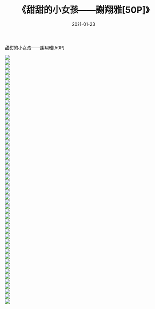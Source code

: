 ﻿---
layout: post
title:  《甜甜的小女孩——謝翔雅[50P]》
date:   2021-01-23
img: http://pic.660000.xyz/1:/唯美/2021/甜甜的小女孩——謝翔雅[50P]/000.jpg
categories: [美女, 清纯, 唯美]
---

甜甜的小女孩——謝翔雅[50P]

  ![](http://pic.660000.xyz/1:/唯美/2021/甜甜的小女孩——謝翔雅[50P]/001.jpg) <br> ![](http://pic.660000.xyz/1:/唯美/2021/甜甜的小女孩——謝翔雅[50P]/002.jpg) <br> ![](http://pic.660000.xyz/1:/唯美/2021/甜甜的小女孩——謝翔雅[50P]/003.jpg) <br> ![](http://pic.660000.xyz/1:/唯美/2021/甜甜的小女孩——謝翔雅[50P]/004.jpg) <br> ![](http://pic.660000.xyz/1:/唯美/2021/甜甜的小女孩——謝翔雅[50P]/005.jpg) <br> ![](http://pic.660000.xyz/1:/唯美/2021/甜甜的小女孩——謝翔雅[50P]/006.jpg) <br> ![](http://pic.660000.xyz/1:/唯美/2021/甜甜的小女孩——謝翔雅[50P]/007.jpg) <br> ![](http://pic.660000.xyz/1:/唯美/2021/甜甜的小女孩——謝翔雅[50P]/008.jpg) <br> ![](http://pic.660000.xyz/1:/唯美/2021/甜甜的小女孩——謝翔雅[50P]/009.jpg) <br> ![](http://pic.660000.xyz/1:/唯美/2021/甜甜的小女孩——謝翔雅[50P]/010.jpg) <br> ![](http://pic.660000.xyz/1:/唯美/2021/甜甜的小女孩——謝翔雅[50P]/011.jpg) <br> ![](http://pic.660000.xyz/1:/唯美/2021/甜甜的小女孩——謝翔雅[50P]/012.jpg) <br> ![](http://pic.660000.xyz/1:/唯美/2021/甜甜的小女孩——謝翔雅[50P]/013.jpg) <br> ![](http://pic.660000.xyz/1:/唯美/2021/甜甜的小女孩——謝翔雅[50P]/014.jpg) <br> ![](http://pic.660000.xyz/1:/唯美/2021/甜甜的小女孩——謝翔雅[50P]/015.jpg) <br> ![](http://pic.660000.xyz/1:/唯美/2021/甜甜的小女孩——謝翔雅[50P]/016.jpg) <br> ![](http://pic.660000.xyz/1:/唯美/2021/甜甜的小女孩——謝翔雅[50P]/017.jpg) <br> ![](http://pic.660000.xyz/1:/唯美/2021/甜甜的小女孩——謝翔雅[50P]/018.jpg) <br> ![](http://pic.660000.xyz/1:/唯美/2021/甜甜的小女孩——謝翔雅[50P]/019.jpg) <br> ![](http://pic.660000.xyz/1:/唯美/2021/甜甜的小女孩——謝翔雅[50P]/020.jpg) <br> ![](http://pic.660000.xyz/1:/唯美/2021/甜甜的小女孩——謝翔雅[50P]/021.jpg) <br> ![](http://pic.660000.xyz/1:/唯美/2021/甜甜的小女孩——謝翔雅[50P]/022.jpg) <br> ![](http://pic.660000.xyz/1:/唯美/2021/甜甜的小女孩——謝翔雅[50P]/023.jpg) <br> ![](http://pic.660000.xyz/1:/唯美/2021/甜甜的小女孩——謝翔雅[50P]/024.jpg) <br> ![](http://pic.660000.xyz/1:/唯美/2021/甜甜的小女孩——謝翔雅[50P]/025.jpg) <br> ![](http://pic.660000.xyz/1:/唯美/2021/甜甜的小女孩——謝翔雅[50P]/026.jpg) <br> ![](http://pic.660000.xyz/1:/唯美/2021/甜甜的小女孩——謝翔雅[50P]/027.jpg) <br> ![](http://pic.660000.xyz/1:/唯美/2021/甜甜的小女孩——謝翔雅[50P]/028.jpg) <br> ![](http://pic.660000.xyz/1:/唯美/2021/甜甜的小女孩——謝翔雅[50P]/029.jpg) <br> ![](http://pic.660000.xyz/1:/唯美/2021/甜甜的小女孩——謝翔雅[50P]/030.jpg) <br> ![](http://pic.660000.xyz/1:/唯美/2021/甜甜的小女孩——謝翔雅[50P]/031.jpg) <br> ![](http://pic.660000.xyz/1:/唯美/2021/甜甜的小女孩——謝翔雅[50P]/032.jpg) <br> ![](http://pic.660000.xyz/1:/唯美/2021/甜甜的小女孩——謝翔雅[50P]/033.jpg) <br> ![](http://pic.660000.xyz/1:/唯美/2021/甜甜的小女孩——謝翔雅[50P]/034.jpg) <br> ![](http://pic.660000.xyz/1:/唯美/2021/甜甜的小女孩——謝翔雅[50P]/035.jpg) <br> ![](http://pic.660000.xyz/1:/唯美/2021/甜甜的小女孩——謝翔雅[50P]/036.jpg) <br> ![](http://pic.660000.xyz/1:/唯美/2021/甜甜的小女孩——謝翔雅[50P]/037.jpg) <br> ![](http://pic.660000.xyz/1:/唯美/2021/甜甜的小女孩——謝翔雅[50P]/038.jpg) <br> ![](http://pic.660000.xyz/1:/唯美/2021/甜甜的小女孩——謝翔雅[50P]/039.jpg) <br> ![](http://pic.660000.xyz/1:/唯美/2021/甜甜的小女孩——謝翔雅[50P]/040.jpg) <br> ![](http://pic.660000.xyz/1:/唯美/2021/甜甜的小女孩——謝翔雅[50P]/041.jpg) <br> ![](http://pic.660000.xyz/1:/唯美/2021/甜甜的小女孩——謝翔雅[50P]/042.jpg) <br> ![](http://pic.660000.xyz/1:/唯美/2021/甜甜的小女孩——謝翔雅[50P]/043.jpg) <br> ![](http://pic.660000.xyz/1:/唯美/2021/甜甜的小女孩——謝翔雅[50P]/044.jpg) <br> ![](http://pic.660000.xyz/1:/唯美/2021/甜甜的小女孩——謝翔雅[50P]/045.jpg) <br> ![](http://pic.660000.xyz/1:/唯美/2021/甜甜的小女孩——謝翔雅[50P]/046.jpg) <br> ![](http://pic.660000.xyz/1:/唯美/2021/甜甜的小女孩——謝翔雅[50P]/047.jpg) <br> ![](http://pic.660000.xyz/1:/唯美/2021/甜甜的小女孩——謝翔雅[50P]/048.jpg) <br> ![](http://pic.660000.xyz/1:/唯美/2021/甜甜的小女孩——謝翔雅[50P]/049.jpg) <br> ![](http://pic.660000.xyz/1:/唯美/2021/甜甜的小女孩——謝翔雅[50P]/050.jpg) <br>